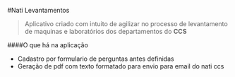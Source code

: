 #Nati Levantamentos

> Aplicativo criado com intuito de agilizar no processo de levantamento de maquinas e laboratórios dos departamentos do **CCS**

####O que há na aplicação

- Cadastro por formulario de perguntas antes definidas
- Geração de pdf com texto formatado para envio para email do nati ccs

 